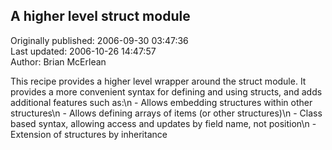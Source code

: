 ## A higher level struct module  
Originally published: 2006-09-30 03:47:36  
Last updated: 2006-10-26 14:47:57  
Author: Brian McErlean  
  
This recipe provides a higher level wrapper around the struct module.  It provides a more convenient syntax for defining and using structs, and adds additional features such as:\n  - Allows embedding structures within other structures\n  - Allows defining arrays of items (or other structures)\n  - Class based syntax, allowing access and updates by field name, not position\n  - Extension of structures by inheritance